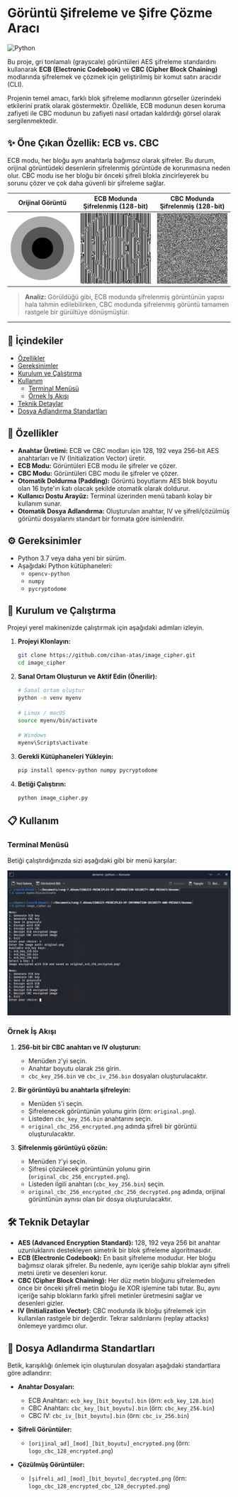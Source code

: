 # Görüntü Şifreleme ve Şifre Çözme Aracı

![Python](https://img.shields.io/badge/Python-3.7%2B-blue.svg)


Bu proje, gri tonlamalı (grayscale) görüntüleri AES şifreleme standardını kullanarak **ECB (Electronic Codebook)** ve **CBC (Cipher Block Chaining)** modlarında şifrelemek ve çözmek için geliştirilmiş bir komut satırı aracıdır (CLI).

Projenin temel amacı, farklı blok şifreleme modlarının görseller üzerindeki etkilerini pratik olarak göstermektir. Özellikle, ECB modunun desen koruma zafiyeti ile CBC modunun bu zafiyeti nasıl ortadan kaldırdığı görsel olarak sergilenmektedir.

## ✨ Öne Çıkan Özellik: ECB vs. CBC

ECB modu, her bloğu aynı anahtarla bağımsız olarak şifreler. Bu durum, orijinal görüntüdeki desenlerin şifrelenmiş görüntüde de korunmasına neden olur. CBC modu ise her bloğu bir önceki şifreli blokla zincirleyerek bu sorunu çözer ve çok daha güvenli bir şifreleme sağlar.

| Orijinal Görüntü | ECB Modunda Şifrelenmiş (128-bit) | CBC Modunda Şifrelenmiş (128-bit) |
| :--------------: | :-------------------------------: | :-------------------------------: |
| ![Original Image](./images/original.png) | ![ECB Encrypted](./images/original_ecb_128_encrypted.png) | ![CBC Encrypted](./images/original_cbc_128_encrypted.png) |

> **Analiz:** Görüldüğü gibi, ECB modunda şifrelenmiş görüntünün yapısı hala tahmin edilebilirken, CBC modunda şifrelenmiş görüntü tamamen rastgele bir gürültüye dönüşmüştür.

---

## 📂 İçindekiler

- [Özellikler](#-özellikler)
- [Gereksinimler](#-gereksinimler)
- [Kurulum ve Çalıştırma](#-kurulum-ve-çalıştırma)
- [Kullanım](#-kullanım)
  - [Terminal Menüsü](#terminal-menüsü)
  - [Örnek İş Akışı](#örnek-i̇ş-akışı)
- [Teknik Detaylar](#-teknik-detaylar)
- [Dosya Adlandırma Standartları](#-dosya-adlandırma-standartları)

## 🌟 Özellikler

- **Anahtar Üretimi:** ECB ve CBC modları için 128, 192 veya 256-bit AES anahtarları ve IV (Initialization Vector) üretir.
- **ECB Modu:** Görüntüleri ECB modu ile şifreler ve çözer.
- **CBC Modu:** Görüntüleri CBC modu ile şifreler ve çözer.
- **Otomatik Doldurma (Padding):** Görüntü boyutlarını AES blok boyutu olan 16 byte'ın katı olacak şekilde otomatik olarak doldurur.
- **Kullanıcı Dostu Arayüz:** Terminal üzerinden menü tabanlı kolay bir kullanım sunar.
- **Otomatik Dosya Adlandırma:** Oluşturulan anahtar, IV ve şifreli/çözülmüş görüntü dosyalarını standart bir formata göre isimlendirir.

## ⚙️ Gereksinimler

- Python 3.7 veya daha yeni bir sürüm.
- Aşağıdaki Python kütüphaneleri:
  - `opencv-python`
  - `numpy`
  - `pycryptodome`

## 🚀 Kurulum ve Çalıştırma

Projeyi yerel makinenizde çalıştırmak için aşağıdaki adımları izleyin.

1.  **Projeyi Klonlayın:**
    ```bash
    git clone https://github.com/cihan-atas/image_cipher.git
    cd image_cipher
    ```

2.  **Sanal Ortam Oluşturun ve Aktif Edin (Önerilir):**
    ```bash
    # Sanal ortam oluştur
    python -m venv myenv

    # Linux / macOS
    source myenv/bin/activate

    # Windows
    myenv\Scripts\activate
    ```

3.  **Gerekli Kütüphaneleri Yükleyin:**
    ```bash
    pip install opencv-python numpy pycryptodome
    ```

4.  **Betiği Çalıştırın:**
    ```bash
    python image_cipher.py
    ```

## 📋 Kullanım

### Terminal Menüsü

Betiği çalıştırdığınızda sizi aşağıdaki gibi bir menü karşılar:

![Terminal Arayüzü](./images/terminal_interface.png)

### Örnek İş Akışı

1.  **256-bit bir CBC anahtarı ve IV oluşturun:**
    - Menüden `2`'yi seçin.
    - Anahtar boyutu olarak `256` girin.
    - `cbc_key_256.bin` ve `cbc_iv_256.bin` dosyaları oluşturulacaktır.

2.  **Bir görüntüyü bu anahtarla şifreleyin:**
    - Menüden `5`'i seçin.
    - Şifrelenecek görüntünün yolunu girin (örn: `original.png`).
    - Listeden `cbc_key_256.bin` anahtarını seçin.
    - `original_cbc_256_encrypted.png` adında şifreli bir görüntü oluşturulacaktır.

3.  **Şifrelenmiş görüntüyü çözün:**
    - Menüden `7`'yi seçin.
    - Şifresi çözülecek görüntünün yolunu girin (`original_cbc_256_encrypted.png`).
    - Listeden ilgili anahtarı (`cbc_key_256.bin`) seçin.
    - `original_cbc_256_encrypted_cbc_256_decrypted.png` adında, orijinal görüntünün aynısı olan bir dosya oluşturulacaktır.

## 🛠️ Teknik Detaylar

- **AES (Advanced Encryption Standard):** 128, 192 veya 256 bit anahtar uzunluklarını destekleyen simetrik bir blok şifreleme algoritmasıdır.
- **ECB (Electronic Codebook):** En basit şifreleme modudur. Her bloğu bağımsız olarak şifreler. Bu nedenle, aynı içeriğe sahip bloklar aynı şifreli metni üretir ve desenleri korur.
- **CBC (Cipher Block Chaining):** Her düz metin bloğunu şifrelemeden önce bir önceki şifreli metin bloğu ile XOR işlemine tabi tutar. Bu, aynı içeriğe sahip blokların farklı şifreli metinler üretmesini sağlar ve desenleri gizler.
- **IV (Initialization Vector):** CBC modunda ilk bloğu şifrelemek için kullanılan rastgele bir değerdir. Tekrar saldırılarını (replay attacks) önlemeye yardımcı olur.

## 📁 Dosya Adlandırma Standartları

Betik, karışıklığı önlemek için oluşturulan dosyaları aşağıdaki standartlara göre adlandırır:

- **Anahtar Dosyaları:**
  - ECB Anahtarı: `ecb_key_[bit_boyutu].bin` (örn: `ecb_key_128.bin`)
  - CBC Anahtarı: `cbc_key_[bit_boyutu].bin` (örn: `cbc_key_256.bin`)
  - CBC IV: `cbc_iv_[bit_boyutu].bin` (örn: `cbc_iv_256.bin`)

- **Şifreli Görüntüler:**
  - `[orijinal_ad]_[mod]_[bit_boyutu]_encrypted.png` (örn: `logo_cbc_128_encrypted.png`)

- **Çözülmüş Görüntüler:**
  - `[şifreli_ad]_[mod]_[bit_boyutu]_decrypted.png` (örn: `logo_cbc_128_encrypted_cbc_128_decrypted.png`)
